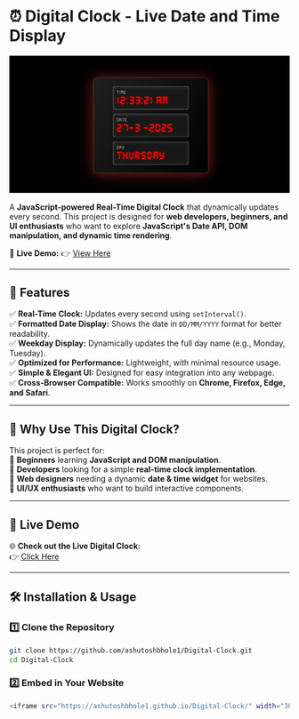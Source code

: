 # ⏰ Digital Clock - Live Date and Time Display  
![Digital Clock](clock.png)  

A **JavaScript-powered Real-Time Digital Clock** that dynamically updates every second. This project is designed for **web developers, beginners, and UI enthusiasts** who want to explore **JavaScript's Date API, DOM manipulation, and dynamic time rendering**.  

📌 **Live Demo:** 👉 [View Here](https://ashutoshbhole1.github.io/Digital-Clock/)  

---

## 📌 Features
✅ **Real-Time Clock:** Updates every second using `setInterval()`.  
✅ **Formatted Date Display:** Shows the date in `DD/MM/YYYY` format for better readability.  
✅ **Weekday Display:** Dynamically updates the full day name (e.g., Monday, Tuesday).  
✅ **Optimized for Performance:** Lightweight, with minimal resource usage.  
✅ **Simple & Elegant UI:** Designed for easy integration into any webpage.  
✅ **Cross-Browser Compatible:** Works smoothly on **Chrome, Firefox, Edge, and Safari**.  

---

## 🎯 Why Use This Digital Clock?  
This project is perfect for:  
🔹 **Beginners** learning **JavaScript and DOM manipulation**.  
🔹 **Developers** looking for a simple **real-time clock implementation**.  
🔹 **Web designers** needing a dynamic **date & time widget** for websites.  
🔹 **UI/UX enthusiasts** who want to build interactive components.  

---

## 🚀 Live Demo  
🌐 **Check out the Live Digital Clock:**  
👉 [Click Here](https://ashutoshbhole1.github.io/Digital-Clock/)  

---

## 🛠️ Installation & Usage

### **1️⃣ Clone the Repository**
```bash
git clone https://github.com/ashutoshbhole1/Digital-Clock.git
cd Digital-Clock
```
### **2️⃣ Embed in Your Website**
```bash
<iframe src="https://ashutoshbhole1.github.io/Digital-Clock/" width="300" height="100" frameborder="0"></iframe>

```